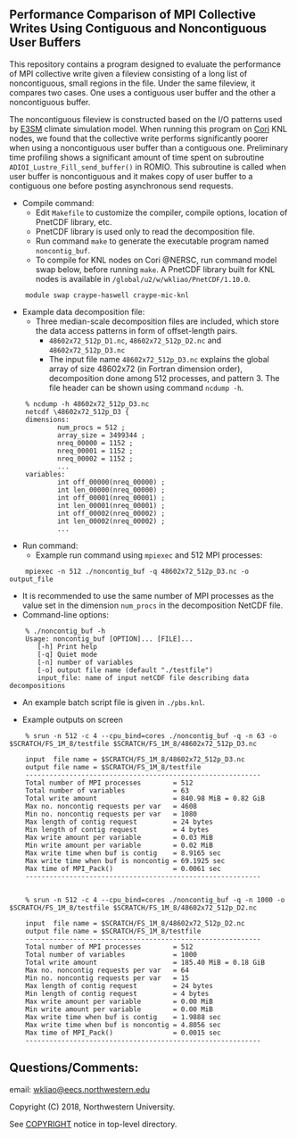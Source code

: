 ## Performance Comparison of MPI Collective Writes Using Contiguous and Noncontiguous User Buffers

This repository contains a program designed to evaluate the performance of MPI
collective write given a fileview consisting of a long list of noncontiguous,
small regions in the file. Under the same fileview, it compares two cases. One
uses a contiguous user buffer and the other a noncontiguous buffer.

The noncontiguous fileview is constructed based on the I/O patterns used by
[E3SM](https://github.com/E3SM-Project/E3SM) climate simulation model. When
running this program on
[Cori](http://www.nersc.gov/users/computational-systems/cori) KNL nodes, we
found that the collective write performs significantly poorer when using a
noncontiguous user buffer than a contiguous one. Preliminary time profiling
shows a significant amount of time spent on subroutine
`ADIOI_Lustre_Fill_send_buffer()` in ROMIO. This subroutine is called when
user buffer is noncontiguous and it makes copy of user buffer to a contiguous
one before posting asynchronous send requests.

* Compile command:
  * Edit `Makefile` to customize the compiler, compile options, location of
    PnetCDF library, etc.
  * PnetCDF library is used only to read the decomposition file.
  * Run command `make` to generate the executable program named `noncontig_buf`.
  * To compile for KNL nodes on Cori @NERSC, run command model swap below,
    before running `make`. A PnetCDF library built for KNL nodes is available
    in `/global/u2/w/wkliao/PnetCDF/1.10.0`.
```
    module swap craype-haswell craype-mic-knl
```

* Example data decomposition file:
  * Three median-scale decomposition files are included, which store the data
    access patterns in form of offset-length pairs.
    * `48602x72_512p_D1.nc`, `48602x72_512p_D2.nc` and `48602x72_512p_D3.nc`
    * The input file name `48602x72_512p_D3.nc` explains the global array of
      size 48602x72 (in Fortran dimension order), decomposition done among 512
      processes, and pattern 3. The file header can be shown using command
      `ncdump -h`.
```
    % ncdump -h 48602x72_512p_D3.nc
    netcdf \48602x72_512p_D3 {
    dimensions:
            num_procs = 512 ;
            array_size = 3499344 ;
            nreq_00000 = 1152 ;
            nreq_00001 = 1152 ;
            nreq_00002 = 1152 ;
            ...
    variables:
            int off_00000(nreq_00000) ;
            int len_00000(nreq_00000) ;
            int off_00001(nreq_00001) ;
            int len_00001(nreq_00001) ;
            int off_00002(nreq_00002) ;
            int len_00002(nreq_00002) ;
            ...
```
* Run command:
  * Example run command using `mpiexec` and 512 MPI processes:
```
    mpiexec -n 512 ./noncontig_buf -q 48602x72_512p_D3.nc -o output_file
```
  * It is recommended to use the same number of MPI processes as the value set
    in the dimension `num_procs` in the decomposition NetCDF file.
  * Command-line options:
```
    % ./noncontig_buf -h
    Usage: noncontig_buf [OPTION]... [FILE]...
       [-h] Print help
       [-q] Quiet mode
       [-n] number of variables
       [-o] output file name (default "./testfile")
       input_file: name of input netCDF file describing data decompositions
```
  * An example batch script file is given in `./pbs.knl`.

* Example outputs on screen
```
    % srun -n 512 -c 4 --cpu_bind=cores ./noncontig_buf -q -n 63 -o $SCRATCH/FS_1M_8/testfile $SCRATCH/FS_1M_8/48602x72_512p_D3.nc

    input  file name = $SCRATCH/FS_1M_8/48602x72_512p_D3.nc
    output file name = $SCRATCH/FS_1M_8/testfile
    -----------------------------------------------------------
    Total number of MPI processes        = 512
    Total number of variables            = 63
    Total write amount                   = 840.98 MiB = 0.82 GiB
    Max no. noncontig requests per var   = 4608
    Min no. noncontig requests per var   = 1080
    Max length of contig request         = 24 bytes
    Min length of contig request         = 4 bytes
    Max write amount per variable        = 0.03 MiB
    Min write amount per variable        = 0.02 MiB
    Max write time when buf is contig    = 8.9165 sec
    Max write time when buf is noncontig = 69.1925 sec
    Max time of MPI_Pack()               = 0.0061 sec
    -----------------------------------------------------------


    % srun -n 512 -c 4 --cpu_bind=cores ./noncontig_buf -q -n 1000 -o $SCRATCH/FS_1M_8/testfile $SCRATCH/FS_1M_8/48602x72_512p_D2.nc

    input  file name = $SCRATCH/FS_1M_8/48602x72_512p_D2.nc
    output file name = $SCRATCH/FS_1M_8/testfile
    -----------------------------------------------------------
    Total number of MPI processes        = 512
    Total number of variables            = 1000
    Total write amount                   = 185.40 MiB = 0.18 GiB
    Max no. noncontig requests per var   = 64
    Min no. noncontig requests per var   = 15
    Max length of contig request         = 24 bytes
    Min length of contig request         = 4 bytes
    Max write amount per variable        = 0.00 MiB
    Min write amount per variable        = 0.00 MiB
    Max write time when buf is contig    = 1.9888 sec
    Max write time when buf is noncontig = 4.8056 sec
    Max time of MPI_Pack()               = 0.0015 sec
    -----------------------------------------------------------
```

## Questions/Comments:
email: wkliao@eecs.northwestern.edu

Copyright (C) 2018, Northwestern University.

See [COPYRIGHT](COPYRIGHT) notice in top-level directory.

